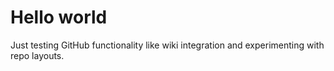 
# Hello world

Just testing GitHub functionality like wiki integration and experimenting with repo layouts.
